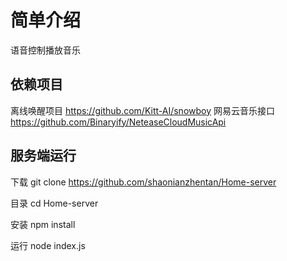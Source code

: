 # 简单介绍

语音控制播放音乐

## 依赖项目

离线唤醒项目 https://github.com/Kitt-AI/snowboy
网易云音乐接口 https://github.com/Binaryify/NeteaseCloudMusicApi

## 服务端运行

下载
git clone https://github.com/shaonianzhentan/Home-server

目录
cd Home-server

安装
npm install

运行
node index.js

